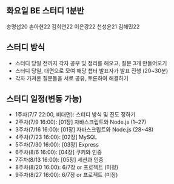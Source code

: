 ## 화요일 BE 스터디 1분반
송명섭20 손아현22 김희연22 이은강22 천성윤21 김해민22

## 스터디 방식
- 스터디 당일 전까지 각자 공부 및 정리를 해오고, 질문 3개 만들어오기
- 스터디 당일, 대면으로 모여 해당 챕터 발표자가 발표 진행 (20~30분)
- 각자 가져온 질문들을 서로 공유, 토론하여 해결하기
  
## 스터디 일정(변동 가능)
- 1주차(7/7 22:00, 비대면): 스터디 방식 및 진도 정하기
- 2주차(7/9 16:00): [01장] 자바스크립트와 Node.js (1~27)
- 3주차(7/16 16:00): [01장] 자바스크립트와 Node.js (28~48)
- 4주차(7/23 16:00): [02장] MySQL
- 5주차(7/30 16:00): [03장] Express
- 6주차(8/6 16:00): [04장] 쿠키와 인증
- 7주차(8/13 16:00): [05장] 세션과 인증
- 8주차(8/20 16:00): 6/7장 or 프로젝트 (미정)
- 9주차(8/27 16:00): 6/7장 or 프로젝트 (미정)
